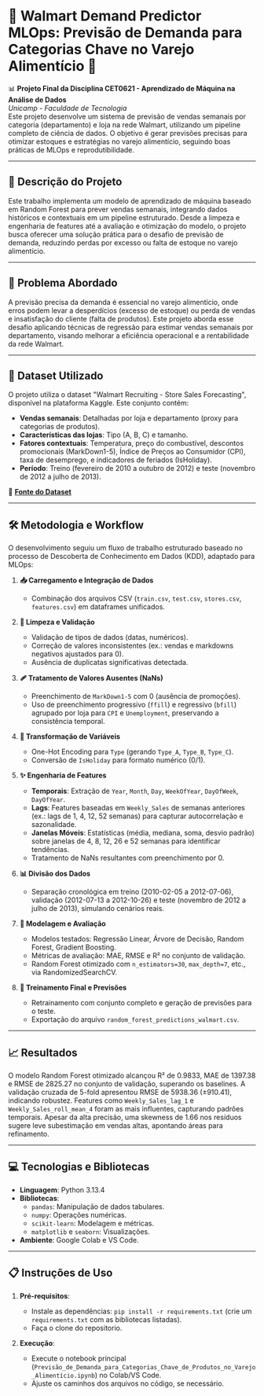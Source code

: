 # 🛒 Walmart Demand Predictor MLOps: Previsão de Demanda para Categorias Chave no Varejo Alimentício 🚀

📊 **Projeto Final da Disciplina CET0621 - Aprendizado de Máquina na Análise de Dados**  
*Unicamp - Faculdade de Tecnologia*  
Este projeto desenvolve um sistema de previsão de vendas semanais por categoria (departamento) e loja na rede Walmart, utilizando um pipeline completo de ciência de dados. O objetivo é gerar previsões precisas para otimizar estoques e estratégias no varejo alimentício, seguindo boas práticas de MLOps e reprodutibilidade.

---

## 📖 Descrição do Projeto

Este trabalho implementa um modelo de aprendizado de máquina baseado em Random Forest para prever vendas semanais, integrando dados históricos e contextuais em um pipeline estruturado. Desde a limpeza e engenharia de features até a avaliação e otimização do modelo, o projeto busca oferecer uma solução prática para o desafio de previsão de demanda, reduzindo perdas por excesso ou falta de estoque no varejo alimentício.

---

## 🎯 Problema Abordado

A previsão precisa da demanda é essencial no varejo alimentício, onde erros podem levar a desperdícios (excesso de estoque) ou perda de vendas e insatisfação do cliente (falta de produtos). Este projeto aborda esse desafio aplicando técnicas de regressão para estimar vendas semanais por departamento, visando melhorar a eficiência operacional e a rentabilidade da rede Walmart.

---

## 💾 Dataset Utilizado

O projeto utiliza o dataset "Walmart Recruiting - Store Sales Forecasting", disponível na plataforma Kaggle. Este conjunto contém:
- **Vendas semanais**: Detalhadas por loja e departamento (proxy para categorias de produtos).
- **Características das lojas**: Tipo (A, B, C) e tamanho.
- **Fatores contextuais**: Temperatura, preço do combustível, descontos promocionais (MarkDown1-5), Índice de Preços ao Consumidor (CPI), taxa de desemprego, e indicadores de feriados (IsHoliday).
- **Período**: Treino (fevereiro de 2010 a outubro de 2012) e teste (novembro de 2012 a julho de 2013).

🔗 **[Fonte do Dataset](https://www.kaggle.com/competitions/walmart-recruiting-store-sales-forecasting/data)**

---

## 🛠️ Metodologia e Workflow

O desenvolvimento seguiu um fluxo de trabalho estruturado baseado no processo de Descoberta de Conhecimento em Dados (KDD), adaptado para MLOps:

1. **📥 Carregamento e Integração de Dados**  
   - Combinação dos arquivos CSV (`train.csv`, `test.csv`, `stores.csv`, `features.csv`) em dataframes unificados.

2. **🧹 Limpeza e Validação**  
   - Validação de tipos de dados (datas, numéricos).
   - Correção de valores inconsistentes (ex.: vendas e markdowns negativos ajustados para 0).
   - Ausência de duplicatas significativas detectada.

3. **🩹 Tratamento de Valores Ausentes (NaNs)**  
   - Preenchimento de `MarkDown1-5` com 0 (ausência de promoções).
   - Uso de preenchimento progressivo (`ffill`) e regressivo (`bfill`) agrupado por loja para `CPI` e `Unemployment`, preservando a consistência temporal.

4. **🔄 Transformação de Variáveis**  
   - One-Hot Encoding para `Type` (gerando `Type_A`, `Type_B`, `Type_C`).
   - Conversão de `IsHoliday` para formato numérico (0/1).

5. **✨ Engenharia de Features**  
   - **Temporais**: Extração de `Year`, `Month`, `Day`, `WeekOfYear`, `DayOfWeek`, `DayOfYear`.
   - **Lags**: Features baseadas em `Weekly_Sales` de semanas anteriores (ex.: lags de 1, 4, 12, 52 semanas) para capturar autocorrelação e sazonalidade.
   - **Janelas Móveis**: Estatísticas (média, mediana, soma, desvio padrão) sobre janelas de 4, 8, 12, 26 e 52 semanas para identificar tendências.
   - Tratamento de NaNs resultantes com preenchimento por 0.

6. **📊 Divisão dos Dados**  
   - Separação cronológica em treino (2010-02-05 a 2012-07-06), validação (2012-07-13 a 2012-10-26) e teste (novembro de 2012 a julho de 2013), simulando cenários reais.

7. **🤖 Modelagem e Avaliação**  
   - Modelos testados: Regressão Linear, Árvore de Decisão, Random Forest, Gradient Boosting.
   - Métricas de avaliação: MAE, RMSE e R² no conjunto de validação.
   - Random Forest otimizado com `n_estimators=30`, `max_depth=7`, etc., via RandomizedSearchCV.

8. **🚀 Treinamento Final e Previsões**  
   - Retrainamento com conjunto completo e geração de previsões para o teste.
   - Exportação do arquivo `random_forest_predictions_walmart.csv`.

---

## 📈 Resultados

O modelo Random Forest otimizado alcançou R² de 0.9833, MAE de 1397.38 e RMSE de 2825.27 no conjunto de validação, superando os baselines. A validação cruzada de 5-fold apresentou RMSE de 5938.36 (±910.41), indicando robustez. Features como `Weekly_Sales_lag_1` e `Weekly_Sales_roll_mean_4` foram as mais influentes, capturando padrões temporais. Apesar da alta precisão, uma skewness de 1.66 nos resíduos sugere leve subestimação em vendas altas, apontando áreas para refinamento.

---

## 💻 Tecnologias e Bibliotecas

- **Linguagem**: Python 3.13.4
- **Bibliotecas**:
  - `pandas`: Manipulação de dados tabulares.
  - `numpy`: Operações numéricas.
  - `scikit-learn`: Modelagem e métricas.
  - `matplotlib` e `seaborn`: Visualizações.
- **Ambiente**: Google Colab e VS Code.

---

## 📋 Instruções de Uso

1. **Pré-requisitos**:
   - Instale as dependências: `pip install -r requirements.txt` (crie um `requirements.txt` com as bibliotecas listadas).
   - Faça o clone do repositorio.

2. **Execução**:
   - Execute o notebook principal (`Previsão_de_Demanda_para_Categorias_Chave_de_Produtos_no_Varejo_Alimentício.ipynb`) no Colab/VS Code.
   - Ajuste os caminhos dos arquivos no código, se necessário.